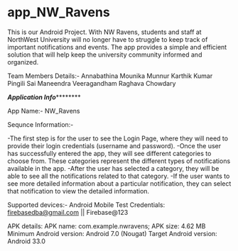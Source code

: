 # app_NW_Ravens
This is our Android Project.
With NW Ravens, students and staff at NorthWest University will no longer have to struggle to keep track of important notifications and events. The app provides a simple and efficient solution that will help keep the university community informed and organized.

Team Members Details:-
Annabathina Mounika
Munnur Karthik Kumar
Pingili Sai Maneendra
Veeragandham Raghava Chowdary


*********Application Info*****************

App Name:- NW_Ravens


Sequnce Information:-

-The first step is for the user to see the Login Page, where they will need to provide their login credentials (username and password).
-Once the user has successfully entered the app, they will see different categories to choose from. These categories represent the different types of notifications available in the app.
-After the user has selected a category, they will be able to see all the notifications related to that category.
-If the user wants to see more detailed information about a particular notification, they can select that notification to view the detailed information.


Supported devices:- Android Mobile
Test Credentials:
firebasedba@gmail.com || Firebase@123


APK details:
APK name: com.example.nwravens;
APK size: 4.62 MB
Minimum Android version: Android 7.0 (Nougat)
Target Android version: Android 33.0

